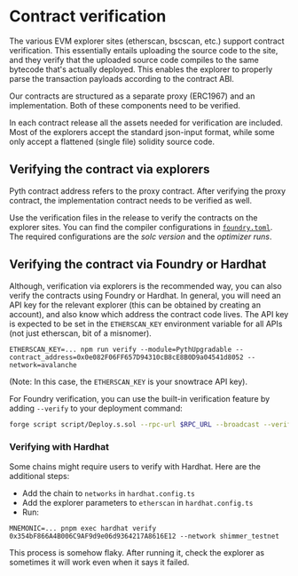 # Contract verification

The various EVM explorer sites (etherscan, bscscan, etc.) support contract
verification. This essentially entails uploading the source code to the site,
and they verify that the uploaded source code compiles to the same bytecode
that's actually deployed. This enables the explorer to properly parse the
transaction payloads according to the contract ABI.

Our contracts are structured as a separate proxy (ERC1967) and an implementation. Both of
these components need to be verified.

In each contract release all the assets needed for verification are included.
Most of the explorers accept the standard json-input format, while some only accept a flattened (single file) solidity source code.

## Verifying the contract via explorers

Pyth contract address refers to the proxy contract. After verifying the proxy contract, the implementation contract needs to be verified as well.

Use the verification files in the release to verify the contracts on the explorer sites.
You can find the compiler configurations in [`foundry.toml`](./foundry.toml).
The required configurations are the _solc version_ and the _optimizer runs_.

## Verifying the contract via Foundry or Hardhat

Although, verification via explorers is the recommended way, you can also verify the contracts using Foundry or Hardhat.
In general, you will need an API key for the relevant explorer (this can be obtained by creating an account),
and also know which address the contract code lives. The API key is expected to
be set in the `ETHERSCAN_KEY` environment variable for all APIs (not just etherscan, bit of a misnomer).

```
ETHERSCAN_KEY=... npm run verify --module=PythUpgradable --contract_address=0x0e082F06FF657D94310cB8cE8B0D9a04541d8052 --network=avalanche
```

(Note: In this case, the `ETHERSCAN_KEY` is your snowtrace API key).

For Foundry verification, you can use the built-in verification feature by adding `--verify` to your deployment command:

```bash
forge script script/Deploy.s.sol --rpc-url $RPC_URL --broadcast --verify --etherscan-api-key $ETHERSCAN_API_KEY
```

### Verifying with Hardhat

Some chains might require users to verify with Hardhat. Here are the additional steps:

- Add the chain to `networks` in `hardhat.config.ts`
- Add the explorer parameters to `etherscan` in `hardhat.config.ts`
- Run:

```
MNEMONIC=... pnpm exec hardhat verify 0x354bF866A4B006C9AF9d9e06d9364217A8616E12 --network shimmer_testnet
```

This process is somehow flaky. After running it, check the explorer as sometimes it will work even when it says it failed.
